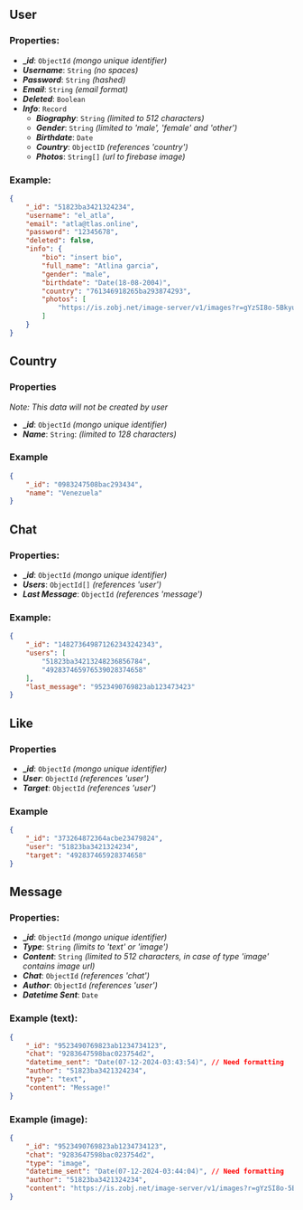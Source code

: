 ## User

### Properties:

- **__id_**: `ObjectId`  _(mongo unique identifier)_
- **_Username_**: `String` _(no spaces)_
- **_Password_**: `String` _(hashed)_
- **_Email_**: `String` _(email format)_
- **_Deleted_**: `Boolean`
- **_Info_**: `Record`
  - **_Biography_**: `String` _(limited to 512 characters)_
  - **_Gender_**: `String` _(limited to 'male', 'female' and 'other')_
  - **_Birthdate_**: `Date`
  - **_Country_**: `ObjectID` _(references 'country')_ 
  - **_Photos_**: `String[]` _(url to firebase image)_

### Example:
```json
{
    "_id": "51823ba3421324234",
    "username": "el_atla",
    "email": "atla@tlas.online",
    "password": "12345678",
    "deleted": false,
    "info": {
        "bio": "insert bio",
        "full_name": "Atlina garcia",
        "gender": "male",
        "birthdate": "Date(18-08-2004)",
        "country": "761346918265ba293874293",
        "photos": [
            "https://is.zobj.net/image-server/v1/images?r=gYzSI8o-5BkyuE3rfiUbjlO7pVEZ7mXOSR8_nAL7nqyBa8TDqTG78W-JAeNfF1zbGX8uDf-d6oxuy9AUd1atyEOp7wGz5CAx2eHa7lYmukuwxUnHoYxazo3MAayebFTB12tPi85-9L3iOwZ5qX2qYn9hPJaWodjPNT2CjvBSCXt8mETRR9kLLZL7O3GZbOjjkKtoIcnw37rWAaicgyAMkdaex4kgrjSctoeXlA"
        ]
    }
}
```
## Country

### Properties
  _Note: This data will not be created by user_
  - **__id_**: `ObjectId` _(mongo unique identifier)_
  - **_Name_**: `String`: _(limited to 128 characters)_

### Example
```json
{
    "_id": "0983247508bac293434",
    "name": "Venezuela"
}
```

## Chat

### Properties:
  - **__id_**: `ObjectId`  _(mongo unique identifier)_
  - **_Users_**: `ObjectId[]` _(references 'user')_
  - **_Last Message_**: `ObjectId` _(references 'message')_

### Example:
```json
{
    "_id": "148273649871262343242343",
    "users": [
        "51823ba34213248236856784", 
        "492837465976539028374658"
    ],
    "last_message": "9523490769823ab123473423"
}
```

## Like

### Properties

  - **__id_**: `ObjectId`  _(mongo unique identifier)_
  - **_User_**: `ObjectId` _(references 'user')_ 
  - **_Target_**: `ObjectId` _(references 'user')_ 

### Example

```json
{
    "_id": "373264872364acbe23479824",
    "user": "51823ba3421324234",
    "target": "492837465928374658"
}
```

## Message

### Properties:

- **__id_**: `ObjectId` _(mongo unique identifier)_
- **_Type_**: `String` _(limits to 'text' or 'image')_
- **_Content_**: `String` _(limited to 512 characters, in case of type 'image' contains image url)_
- **_Chat_**: `ObjectId` _(references 'chat')_
- **_Author_**: `ObjectId` _(references 'user')_
- **_Datetime Sent_**: `Date`

### Example (text):
```json
{
    "_id": "9523490769823ab1234734123",
    "chat": "9283647598bac023754d2",
    "datetime_sent": "Date(07-12-2024-03:43:54)", // Need formatting
    "author": "51823ba3421324234",
    "type": "text",
    "content": "Message!"
}
```

### Example (image):
```json
{
    "_id": "9523490769823ab1234734123",
    "chat": "9283647598bac023754d2",
    "type": "image",
    "datetime_sent": "Date(07-12-2024-03:44:04)", // Need formatting
    "author": "51823ba3421324234",
    "content": "https://is.zobj.net/image-server/v1/images?r=gYzSI8o-5BkyuE3rfiUbjlO7pVEZ7mXOSR8_nAL7nqyBa8TDqTG78W-JAeNfF1zbGX8uDf-d6oxuy9AUd1atyEOp7wGz5CAx2eHa7lYmukuwxUnHoYxazo3MAayebFTB12tPi85-9L3iOwZ5qX2qYn9hPJaWodjPNT2CjvBSCXt8mETRR9kLLZL7O3GZbOjjkKtoIcnw37rWAaicgyAMkdaex4kgrjSctoeXlA"
}
```